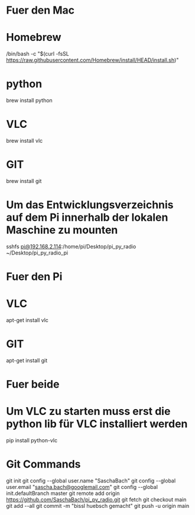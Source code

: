 # Fuer den Mac
# Homebrew 
/bin/bash -c "$(curl -fsSL https://raw.githubusercontent.com/Homebrew/install/HEAD/install.sh)"
# python 
brew install python
# VLC
brew install vlc
# GIT
brew install git
# Um das Entwicklungsverzeichnis auf dem Pi innerhalb der lokalen Maschine zu mounten
sshfs pi@192.168.2.114:/home/pi/Desktop/pi_py_radio ~/Desktop/pi_py_radio_pi

# Fuer den Pi
# VLC
apt-get install vlc
# GIT
apt-get install git

# Fuer beide
# Um VLC zu starten muss erst die python lib für VLC installiert werden
pip install python-vlc


# Git Commands
git init
git config --global user.name "SaschaBach"
git config --global user.email "sascha.bach@googlemail.com"
git config --global init.defaultBranch master
git remote add origin https://github.com/SaschaBach/pi_py_radio.git
git fetch
git checkout main
git add --all
git commit -m "bissl huebsch gemacht"
git push -u origin main